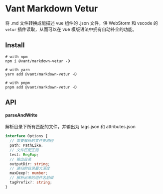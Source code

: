 # Vant Markdown Vetur

将 .md 文件转换成能描述 vue 组件的 .json 文件，供 WebStorm 和 vscode 的 `vetur` 插件读取，从而可以在 vue 模版语法中拥有自动补全的功能。

## Install

```shell
# with npm
npm i @vant/markdown-vetur -D

# with yarn
yarn add @vant/markdown-vetur -D

# with pnpm
pnpm add @vant/markdown-vetur -D
```

## API

#### parseAndWrite

解析目录下所有匹配的文件，并输出为 tags.json 和 attributes.json

```ts
interface Options {
  // 需要解析的文件夹路径
  path: PathLike;
  // 文件匹配正则
  test: RegExp;
  // 输出目录
  outputDir: string;
  // 递归的目录最大深度
  maxDeep?: number;
  // 解析出来的组件名前缀
  tagPrefix?: string;
}
```
